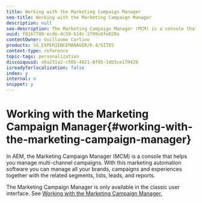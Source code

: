 ```yaml
---
title: Working with the Marketing Campaign Manager
seo-title: Working with the Marketing Campaign Manager
description: null
seo-description: The Marketing Campaign Manager (MCM) is a console that helps you manage multi-channel campaigns
uuid: f8167788-ecde-4c59-b14c-2f99c6fe020a
contentOwner: Guillaume Carlino
products: SG_EXPERIENCEMANAGER/6.4/SITES
content-type: reference
topic-tags: personalization
discoiquuid: e6a231a2-c50b-4821-8f95-1db3ce170426
isreadyforlocalization: false
index: y
internal: n
snippet: y
---
```


# Working with the Marketing Campaign Manager{#working-with-the-marketing-campaign-manager}

In AEM, the Marketing Campaign Manager (MCM) is a console that helps you manage multi-channel campaigns. With this marketing automation software you can manage all your brands, campaigns and experiences together with the related segments, lists, leads, and reports.

The Marketing Campaign Manager is only available in the classic user interface. See [Working with the Marketing Campaign Manager.](../../../sites/classic-ui-authoring/using/classic-personalization-campaigns-mktg-manager.md)
